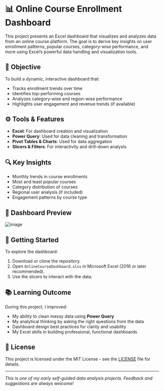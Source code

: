 # 📊 Online Course Enrollment Dashboard

This project presents an Excel dashboard that visualizes and analyzes data from an online course platform. The goal is to derive key insights on user enrollment patterns, popular courses, category-wise performance, and more using Excel’s powerful data handling and visualization tools.


## 🧠 Objective

To build a dynamic, interactive dashboard that:
- Tracks enrollment trends over time
- Identifies top-performing courses
- Analyzes category-wise and region-wise performance
- Highlights user engagement and revenue trends (if available)

## ⚙️ Tools & Features

- **Excel**: For dashboard creation and visualization  
- **Power Query**: Used for data cleaning and transformation  
- **Pivot Tables & Charts**: Used for data aggregation  
- **Slicers & Filters**: For interactivity and drill-down analysis

## 🔍 Key Insights

- Monthly trends in course enrollments
- Most and least popular courses
- Category distribution of courses
- Regional user analysis (if included)
- Engagement patterns by course type

## 📸 Dashboard Preview

![image](https://github.com/user-attachments/assets/68323d1f-a202-4a97-a96b-93a94cd91e69)


## 🚀 Getting Started

To explore the dashboard:
1. Download or clone the repository.
2. Open `OnlineCourseDashboard.xlsx` in Microsoft Excel (2016 or later recommended).
3. Use the slicers to interact with the data.

## 📚 Learning Outcome

During this project, I improved:
- My ability to clean messy data using **Power Query**
- My analytical thinking by asking the right questions from the data
- Dashboard design best practices for clarity and usability
- My Excel skills in building professional, functional dashboards

## 📜 License

This project is licensed under the MIT License - see the [LICENSE](LICENSE) file for details.

---

*This is one of my early self-guided data analysis projects. Feedback and suggestions are always welcome!*


